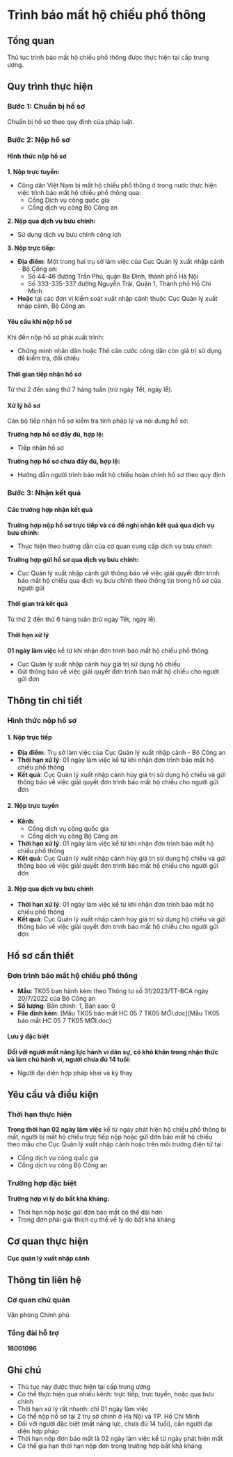 # Trình báo mất hộ chiếu phổ thông

## Tổng quan
Thủ tục trình báo mất hộ chiếu phổ thông được thực hiện tại cấp trung ương.

## Quy trình thực hiện

### Bước 1: Chuẩn bị hồ sơ
Chuẩn bị hồ sơ theo quy định của pháp luật.

### Bước 2: Nộp hồ sơ

#### Hình thức nộp hồ sơ

**1. Nộp trực tuyến:**
- Công dân Việt Nam bị mất hộ chiếu phổ thông ở trong nước thực hiện việc trình báo mất hộ chiếu phổ thông qua:
  - Cổng Dịch vụ công quốc gia
  - Cổng dịch vụ công Bộ Công an

**2. Nộp qua dịch vụ bưu chính:**
- Sử dụng dịch vụ bưu chính công ích

**3. Nộp trực tiếp:**
- **Địa điểm**: Một trong hai trụ sở làm việc của Cục Quản lý xuất nhập cảnh - Bộ Công an:
  - Số 44-46 đường Trần Phú, quận Ba Đình, thành phố Hà Nội
  - Số 333-335-337 đường Nguyễn Trãi, Quận 1, Thành phố Hồ Chí Minh
- **Hoặc** tại các đơn vị kiểm soát xuất nhập cảnh thuộc Cục Quản lý xuất nhập cảnh, Bộ Công an

#### Yêu cầu khi nộp hồ sơ
Khi đến nộp hồ sơ phải xuất trình:
- Chứng minh nhân dân hoặc Thẻ căn cước công dân còn giá trị sử dụng để kiểm tra, đối chiếu

#### Thời gian tiếp nhận hồ sơ
Từ thứ 2 đến sáng thứ 7 hàng tuần (trừ ngày Tết, ngày lễ).

#### Xử lý hồ sơ
Cán bộ tiếp nhận hồ sơ kiểm tra tính pháp lý và nội dung hồ sơ:

**Trường hợp hồ sơ đầy đủ, hợp lệ:**
- Tiếp nhận hồ sơ

**Trường hợp hồ sơ chưa đầy đủ, hợp lệ:**
- Hướng dẫn người trình báo mất hộ chiếu hoàn chỉnh hồ sơ theo quy định

### Bước 3: Nhận kết quả

#### Các trường hợp nhận kết quả

**Trường hợp nộp hồ sơ trực tiếp và có đề nghị nhận kết quả qua dịch vụ bưu chính:**
- Thực hiện theo hướng dẫn của cơ quan cung cấp dịch vụ bưu chính

**Trường hợp gửi hồ sơ qua dịch vụ bưu chính:**
- Cục Quản lý xuất nhập cảnh gửi thông báo về việc giải quyết đơn trình báo mất hộ chiếu qua dịch vụ bưu chính theo thông tin trong hồ sơ của người gửi

#### Thời gian trả kết quả
Từ thứ 2 đến thứ 6 hàng tuần (trừ ngày Tết, ngày lễ).

#### Thời hạn xử lý
**01 ngày làm việc** kể từ khi nhận đơn trình báo mất hộ chiếu phổ thông:
- Cục Quản lý xuất nhập cảnh hủy giá trị sử dụng hộ chiếu
- Gửi thông báo về việc giải quyết đơn trình báo mất hộ chiếu cho người gửi đơn

## Thông tin chi tiết

### Hình thức nộp hồ sơ

#### 1. Nộp trực tiếp
- **Địa điểm**: Trụ sở làm việc của Cục Quản lý xuất nhập cảnh - Bộ Công an
- **Thời hạn xử lý**: 01 ngày làm việc kể từ khi nhận đơn trình báo mất hộ chiếu phổ thông
- **Kết quả**: Cục Quản lý xuất nhập cảnh hủy giá trị sử dụng hộ chiếu và gửi thông báo về việc giải quyết đơn trình báo mất hộ chiếu cho người gửi đơn

#### 2. Nộp trực tuyến
- **Kênh**: 
  - Cổng dịch vụ công quốc gia
  - Cổng dịch vụ công Bộ Công an
- **Thời hạn xử lý**: 01 ngày làm việc kể từ khi nhận đơn trình báo mất hộ chiếu phổ thông
- **Kết quả**: Cục Quản lý xuất nhập cảnh hủy giá trị sử dụng hộ chiếu và gửi thông báo về việc giải quyết đơn trình báo mất hộ chiếu cho người gửi đơn

#### 3. Nộp qua dịch vụ bưu chính
- **Thời hạn xử lý**: 01 ngày làm việc kể từ khi nhận đơn trình báo mất hộ chiếu phổ thông
- **Kết quả**: Cục Quản lý xuất nhập cảnh hủy giá trị sử dụng hộ chiếu và gửi thông báo về việc giải quyết đơn trình báo mất hộ chiếu cho người gửi đơn

## Hồ sơ cần thiết

### Đơn trình báo mất hộ chiếu phổ thông
- **Mẫu**: TK05 ban hành kèm theo Thông tư số 31/2023/TT-BCA ngày 20/7/2022 của Bộ Công an
- **Số lượng**: Bản chính: 1, Bản sao: 0
- **File đính kèm**: [Mẫu TK05 báo mất HC 05 7 TK05 MỚI.doc](Mẫu TK05 báo mất HC 05 7 TK05 MỚI.doc)

#### Lưu ý đặc biệt
**Đối với người mất năng lực hành vi dân sự, có khó khăn trong nhận thức và làm chủ hành vi, người chưa đủ 14 tuổi:**
- Người đại diện hợp pháp khai và ký thay

## Yêu cầu và điều kiện

### Thời hạn thực hiện
**Trong thời hạn 02 ngày làm việc** kể từ ngày phát hiện hộ chiếu phổ thông bị mất, người bị mất hộ chiếu trực tiếp nộp hoặc gửi đơn báo mất hộ chiếu theo mẫu cho Cục Quản lý xuất nhập cảnh hoặc trên môi trường điện tử tại:
- Cổng dịch vụ công quốc gia
- Cổng dịch vụ công Bộ Công an

### Trường hợp đặc biệt
**Trường hợp vì lý do bất khả kháng:**
- Thời hạn nộp hoặc gửi đơn báo mất có thể dài hơn
- Trong đơn phải giải thích cụ thể về lý do bất khả kháng

## Cơ quan thực hiện

**Cục quản lý xuất nhập cảnh**

## Thông tin liên hệ

### Cơ quan chủ quản
Văn phòng Chính phủ

### Tổng đài hỗ trợ
**18001096**

## Ghi chú

- Thủ tục này được thực hiện tại cấp trung ương
- Có thể thực hiện qua nhiều kênh: trực tiếp, trực tuyến, hoặc qua bưu chính
- Thời hạn xử lý rất nhanh: chỉ 01 ngày làm việc
- Có thể nộp hồ sơ tại 2 trụ sở chính ở Hà Nội và TP. Hồ Chí Minh
- Đối với người đặc biệt (mất năng lực, chưa đủ 14 tuổi), cần người đại diện hợp pháp
- Thời hạn nộp đơn báo mất là 02 ngày làm việc kể từ ngày phát hiện mất
- Có thể gia hạn thời hạn nộp đơn trong trường hợp bất khả kháng

